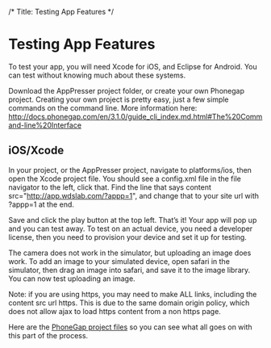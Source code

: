 /*
Title: Testing App Features
*/

# Testing App Features

To test your app, you will need Xcode for iOS, and Eclipse for Android.  You can test without knowing much about these systems.

Download the AppPresser project folder, or create your own Phonegap project.  Creating your own project is pretty easy, just a few simple commands on the command line. More information here: http://docs.phonegap.com/en/3.1.0/guide_cli_index.md.html#The%20Command-line%20Interface

## iOS/Xcode

In your project, or the AppPresser project, navigate to platforms/ios, then open the Xcode project file.  You should see a config.xml file in the file navigator to the left, click that.  Find the line that says content src="http://app.wdslab.com/?appp=1", and change that to your site url with ?appp=1 at the end.

Save and click the play button at the top left.  That’s it! Your app will pop up and you can test away. To test on an actual device, you need a developer license, then you need to provision your device and set it up for testing.

The camera does not work in the simulator, but uploading an image does work. To add an image to your simulated device, open safari in the simulator, then drag an image into safari, and save it to the image library. You can now test uploading an image.

Note: if you are using https, you may need to make ALL links, including the content src url https.  This is due to the same domain origin policy, which does not allow ajax to load https content from a non https page.

Here are the [PhoneGap project files](http://apppresser.com/wp-content/uploads/2013/12/apppresser-pg.zip) so you can see what all goes on with this part of the process.
